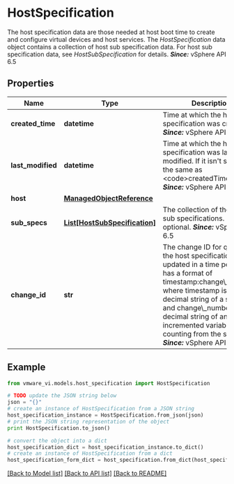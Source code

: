 # HostSpecification

The host specification data are those needed at host boot time to create and configure virtual devices and host services.  The *HostSpecification* data object contains a collection of host sub specification data. For host sub specification data, see *HostSubSpecification* for details.  ***Since:*** vSphere API 6.5 

## Properties
Name | Type | Description | Notes
------------ | ------------- | ------------- | -------------
**created_time** | **datetime** | Time at which the host specification was created.  ***Since:*** vSphere API 6.5  | 
**last_modified** | **datetime** | Time at which the host specification was last modified.  If it isn&#39;t set, it is the same as &lt;code&gt;createdTime&lt;/code&gt;.  ***Since:*** vSphere API 6.5  | [optional] 
**host** | [**ManagedObjectReference**](ManagedObjectReference.md) |  | 
**sub_specs** | [**List[HostSubSpecification]**](HostSubSpecification.md) | The collection of the host sub specifications.  It is optional.  ***Since:*** vSphere API 6.5  | [optional] 
**change_id** | **str** | The change ID for querying the host specification data updated in a time period.  It has a format of timestamp:change\\_number, where timestamp is the decimal string of a start time, and change\\_number is the decimal string of an auto incremented variable counting from the start time.  ***Since:*** vSphere API 6.5  | [optional] 

## Example

```python
from vmware_vi.models.host_specification import HostSpecification

# TODO update the JSON string below
json = "{}"
# create an instance of HostSpecification from a JSON string
host_specification_instance = HostSpecification.from_json(json)
# print the JSON string representation of the object
print HostSpecification.to_json()

# convert the object into a dict
host_specification_dict = host_specification_instance.to_dict()
# create an instance of HostSpecification from a dict
host_specification_form_dict = host_specification.from_dict(host_specification_dict)
```
[[Back to Model list]](../README.md#documentation-for-models) [[Back to API list]](../README.md#documentation-for-api-endpoints) [[Back to README]](../README.md)


